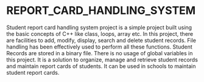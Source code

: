 # REPORT_CARD_HANDLING_SYSTEM

Student report card handling system project is a simple project built using the basic concepts of C++ like class, loops, array etc. In this project, there are facilities to add, modify, display, search and delete student records. File handling has been effectively used to perform all these functions. Student Records are stored in a binary file. There is no usage of global variables in this project. It is a solution to organize, manage and retrieve student records and maintain report cards of students. It can be used in schools to maintain student report cards.

